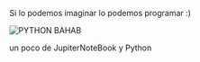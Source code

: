 Si lo podemos imaginar lo podemos programar  :)

![PYTHON BAHAB](https://github.com/Oscar2024CI/TUPLAS-Y-BIBLIOTECA-17-06-2024/assets/172342496/53947961-705b-43b0-bd8b-6c0e00642022)


un poco de JupiterNoteBook y Python 

